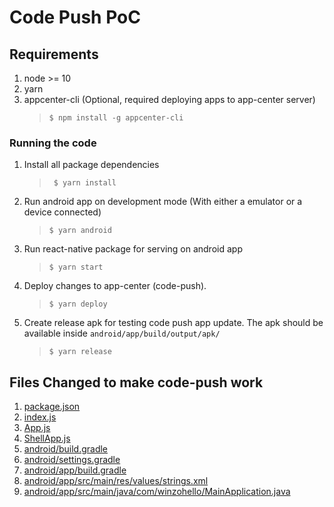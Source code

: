 # Code Push PoC

## Requirements
1. node >= 10
2. yarn
3. appcenter-cli (Optional, required deploying apps to app-center server)
   >`$ npm install -g appcenter-cli`

### Running the code
1. Install all package dependencies
   >` $ yarn install`
2. Run android app on development mode (With either a emulator or a device connected)
   >`$ yarn android`
3. Run react-native package for serving on android app
   >`$ yarn start`

4. Deploy changes to app-center (code-push).
   >`$ yarn deploy`

5. Create release apk for testing code push app update. The apk should be
   available inside `android/app/build/output/apk/`
   >`$ yarn release`

## Files Changed to make code-push work
1. [package.json]()
2. [index.js]()
3. [App.js]()
4. [ShellApp.js]()
5. [android/build.gradle]()
6. [android/settings.gradle]()
7. [android/app/build.gradle]()
8. [android/app/src/main/res/values/strings.xml]()
9. [android/app/src/main/java/com/winzohello/MainApplication.java]()
